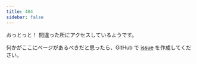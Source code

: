 ```yaml
---
title: 404
sidebar: false
---
```


おっとっと！ 間違った所にアクセスしているようです。

何かがここにページがあるべきだと思ったら、GitHub で [issue](https://github.com/suhassangangire/Osto-Blackhole/issues) を作成してください。
